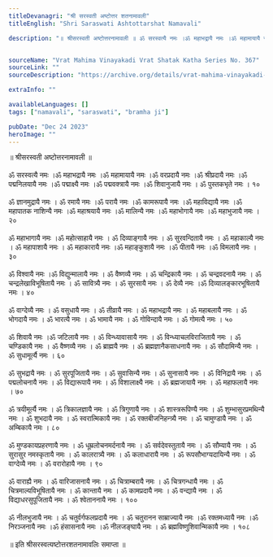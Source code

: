 ```yaml
---
titleDevanagri: "श्री सरस्वती अष्टोत्तर शतनामावली"
titleEnglish: "Shri Saraswati Ashtottarshat Namavali"

description: "॥ श्रीसरस्वती अष्टोत्तरनामावली ॥ ॐ सरस्वत्यै नमः ।ॐ महाभद्रायै नमः ।ॐ महामायायै नमः ।ॐ वरप्रदायै नमः ।ॐ श्रीप्रदायै नमः ।ॐ पद्मनिलयायै नमः ।ॐ पद्माक्ष्यै नमः ।ॐ पद्मवक्त्रायै नमः ।ॐ शिवानुजायै नमः । ॐ पुस्तकभृते नमः । १०"


sourceName: "Vrat Mahima Vinayakadi Vrat Shatak Katha Series No. 367"
sourceLink: ""
sourceDescription: "https://archive.org/details/vrat-mahima-vinayakadi-vrat-shatak-katha-series-no.-367-thanjavur-sarasvati-mahal-series/mode/1up  <br> https://sanskritdocuments.org/doc_devii/sarasvatii108-5.html "

extraInfo: ""

availableLanguages: []
tags: ["namavali", "saraswati", "bramha ji"]

pubDate: "Dec 24 2023"
heroImage: ""
---
```

<div class="">॥ श्रीसरस्वती अष्टोत्तरनामावली ॥<br/><br/>ॐ सरस्वत्यै नमः ।ॐ महाभद्रायै नमः ।ॐ महामायायै नमः ।ॐ वरप्रदायै नमः ।ॐ श्रीप्रदायै नमः ।ॐ पद्मनिलयायै नमः ।ॐ पद्माक्ष्यै नमः ।ॐ पद्मवक्त्रायै नमः ।ॐ शिवानुजायै नमः । ॐ पुस्तकभृते नमः । १०<br/><br/>ॐ ज्ञानमुद्रायै नमः । ॐ रमायै नमः ।ॐ परायै नमः ।ॐ कामरूपायै नमः ।ॐ महाविद्यायै नमः ।ॐ महापातक नाशिन्यै नमः ।ॐ महाश्रयायै नमः ।ॐ मालिन्यै नमः ।ॐ महाभोगायै नमः ।ॐ महाभुजायै नमः । २०<br/><br/>ॐ महाभागायै नमः ।ॐ महोत्साहायै नमः । ॐ दिव्याङ्गायै नमः । ॐ सुरवन्दितायै नमः । ॐ महाकाल्यै नमः । ॐ महापाशायै नमः । ॐ महाकारायै नमः ।ॐ महाङ्कुशायै नमः ।ॐ पीतायै नमः ।ॐ विमलायै नमः । ३०<br/><br/>ॐ विश्वायै नमः ।ॐ विद्युन्मालायै नमः । ॐ वैष्णव्यै नमः । ॐ चन्द्रिकायै नमः । ॐ चन्द्रवदनायै नमः । ॐ चन्द्रलेखाविभूषितायै नमः । ॐ सावित्र्यै नमः । ॐ सुरसायै नमः । ॐ देव्यै नमः ।ॐ दिव्यालङ्कारभूषितायै नमः । ४०<br/><br/>ॐ वाग्देव्यै नमः । ॐ वसुधायै नमः । ॐ तीव्रायै नमः । ॐ महाभद्रायै नमः । ॐ महाबलायै नमः । ॐ भोगदायै नमः । ॐ भारत्यै नमः । ॐ भामायै नमः । ॐ गोविन्दायै नमः । ॐ गोमत्यै नमः । ५०<br/><br/>ॐ शिवायै नमः ।ॐ जटिलायै नमः । ॐ विन्ध्यावासायै नमः । ॐ विन्ध्याचलविराजितायै नमः । ॐ चण्डिकायै नमः । ॐ वैष्णव्यै नमः । ॐ ब्राह्मयै नमः । ॐ ब्रह्मज्ञानैकसाधनायै नमः । ॐ सौदामिन्यै नमः । ॐ सुधामूर्त्यै नमः । ६०<br/><br/>ॐ सुभद्रायै नमः । ॐ सुरपूजितायै नमः । ॐ सुवासिन्यै नमः । ॐ सुनासायै नमः । ॐ विनिद्रायै नमः । ॐ पद्मलोचनायै नमः । ॐ विद्यारूपायै नमः । ॐ विशालाक्ष्यै नमः । ॐ ब्रह्मजायायै नमः । ॐ महाफलायै नमः । ७०<br/><br/>ॐ त्रयीमूर्त्यै नमः । ॐ त्रिकालज्ञायै नमः । ॐ त्रिगुणायै नमः । ॐ शास्त्ररूपिण्यै नमः । ॐ शुम्भासुरप्रमथिन्यै नमः । ॐ शुभदायै नमः । ॐ स्वरात्मिकायै नमः । ॐ रक्तबीजनिहन्त्र्यै नमः । ॐ चामुण्डायै नमः । ॐ अम्बिकायै नमः । ८०<br/><br/>ॐ मुण्डकायप्रहरणायै नमः । ॐ धूम्रलोचनमर्दनायै नमः । ॐ सर्वदेवस्तुतायै नमः । ॐ सौम्यायै नमः । ॐ सुरासुर नमस्कृतायै नमः । ॐ कालरात्र्यै नमः । ॐ कलाधारायै नमः । ॐ रूपसौभाग्यदायिन्यै नमः । ॐ वाग्देव्यै नमः । ॐ वरारोहायै नमः । ९०<br/><br/>ॐ वाराह्यै नमः । ॐ वारिजासनायै नमः । ॐ चित्राम्बरायै नमः । ॐ चित्रगन्धायै नमः । ॐ चित्रमाल्यविभूषितायै नमः । ॐ कान्तायै नमः । ॐ कामप्रदायै नमः । ॐ वन्द्यायै नमः । ॐ विद्याधरसुपूजितायै नमः । ॐ श्वेताननायै नमः । १००<br/><br/>ॐ नीलभुजायै नमः । ॐ चतुर्वर्गफलप्रदायै नमः । ॐ चतुरानन साम्राज्यायै नमः ।ॐ रक्तमध्यायै नमः ।ॐ निरञ्जनायै नमः ।ॐ हंसासनायै नमः ।ॐ नीलजङ्घायै नमः । ॐ ब्रह्मविष्णुशिवान्मिकायै नमः । १०८<br/><br/>॥ इति श्रीसरस्वत्यष्टोत्तरशतनामावलिः समाप्ता ॥<br/></div>